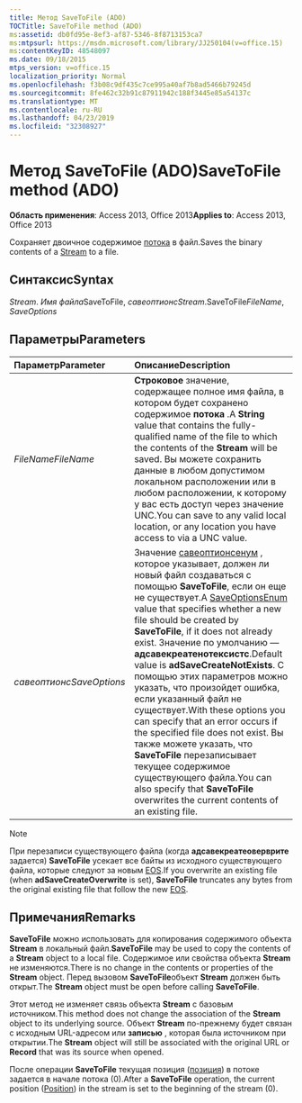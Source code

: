 ```yaml
---
title: Метод SaveToFile (ADO)
TOCTitle: SaveToFile method (ADO)
ms:assetid: db0fd95e-8ef3-af87-5346-8f8713153ca7
ms:mtpsurl: https://msdn.microsoft.com/library/JJ250104(v=office.15)
ms:contentKeyID: 48548097
ms.date: 09/18/2015
mtps_version: v=office.15
localization_priority: Normal
ms.openlocfilehash: f3b08c9df435c7ce995a40af7b8ad5466b79245d
ms.sourcegitcommit: 8fe462c32b91c87911942c188f3445e85a54137c
ms.translationtype: MT
ms.contentlocale: ru-RU
ms.lasthandoff: 04/23/2019
ms.locfileid: "32308927"
---
```

# <a name="savetofile-method-ado"></a><span data-ttu-id="5d1ad-102">Метод SaveToFile (ADO)</span><span class="sxs-lookup"><span data-stu-id="5d1ad-102">SaveToFile method (ADO)</span></span>

<span data-ttu-id="5d1ad-103">**Область применения**: Access 2013, Office 2013</span><span class="sxs-lookup"><span data-stu-id="5d1ad-103">**Applies to**: Access 2013, Office 2013</span></span>

<span data-ttu-id="5d1ad-104">Сохраняет двоичное содержимое [потока](stream-object-ado.md) в файл.</span><span class="sxs-lookup"><span data-stu-id="5d1ad-104">Saves the binary contents of a [Stream](stream-object-ado.md) to a file.</span></span>

## <a name="syntax"></a><span data-ttu-id="5d1ad-105">Синтаксис</span><span class="sxs-lookup"><span data-stu-id="5d1ad-105">Syntax</span></span>

<span data-ttu-id="5d1ad-106">*Stream*. *Имя файла*SaveToFile, *савеоптионс*</span><span class="sxs-lookup"><span data-stu-id="5d1ad-106">*Stream*.SaveToFile*FileName*, *SaveOptions*</span></span>

## <a name="parameters"></a><span data-ttu-id="5d1ad-107">Параметры</span><span class="sxs-lookup"><span data-stu-id="5d1ad-107">Parameters</span></span>

|<span data-ttu-id="5d1ad-108">Параметр</span><span class="sxs-lookup"><span data-stu-id="5d1ad-108">Parameter</span></span>|<span data-ttu-id="5d1ad-109">Описание</span><span class="sxs-lookup"><span data-stu-id="5d1ad-109">Description</span></span>|
|:--------|:----------|
|<span data-ttu-id="5d1ad-110">*FileName*</span><span class="sxs-lookup"><span data-stu-id="5d1ad-110">*FileName*</span></span> |<span data-ttu-id="5d1ad-111">**Строковое** значение, содержащее полное имя файла, в котором будет сохранено содержимое **потока** .</span><span class="sxs-lookup"><span data-stu-id="5d1ad-111">A **String** value that contains the fully-qualified name of the file to which the contents of the **Stream** will be saved.</span></span> <span data-ttu-id="5d1ad-112">Вы можете сохранить данные в любом допустимом локальном расположении или в любом расположении, к которому у вас есть доступ через значение UNC.</span><span class="sxs-lookup"><span data-stu-id="5d1ad-112">You can save to any valid local location, or any location you have access to via a UNC value.</span></span>|
|<span data-ttu-id="5d1ad-113">*савеоптионс*</span><span class="sxs-lookup"><span data-stu-id="5d1ad-113">*SaveOptions*</span></span> |<span data-ttu-id="5d1ad-114">Значение [савеоптионсенум](saveoptionsenum.md) , которое указывает, должен ли новый файл создаваться с помощью **SaveToFile**, если он еще не существует.</span><span class="sxs-lookup"><span data-stu-id="5d1ad-114">A [SaveOptionsEnum](saveoptionsenum.md) value that specifies whether a new file should be created by **SaveToFile**, if it does not already exist.</span></span> <span data-ttu-id="5d1ad-115">Значение по умолчанию — **адсавекреатенотексистс**.</span><span class="sxs-lookup"><span data-stu-id="5d1ad-115">Default value is **adSaveCreateNotExists**.</span></span> <span data-ttu-id="5d1ad-116">С помощью этих параметров можно указать, что произойдет ошибка, если указанный файл не существует.</span><span class="sxs-lookup"><span data-stu-id="5d1ad-116">With these options you can specify that an error occurs if the specified file does not exist.</span></span> <span data-ttu-id="5d1ad-117">Вы также можете указать, что **SaveToFile** перезаписывает текущее содержимое существующего файла.</span><span class="sxs-lookup"><span data-stu-id="5d1ad-117">You can also specify that **SaveToFile** overwrites the current contents of an existing file.</span></span>|

> [!NOTE]
> <span data-ttu-id="5d1ad-118">При перезаписи существующего файла (когда **адсавекреатеоверврите** задается) **SaveToFile** усекает все байты из исходного существующего файла, которые следуют за новым [EOS](eos-property-ado.md).</span><span class="sxs-lookup"><span data-stu-id="5d1ad-118">If you overwrite an existing file (when **adSaveCreateOverwrite** is set), **SaveToFile** truncates any bytes from the original existing file that follow the new [EOS](eos-property-ado.md).</span></span>

## <a name="remarks"></a><span data-ttu-id="5d1ad-119">Примечания</span><span class="sxs-lookup"><span data-stu-id="5d1ad-119">Remarks</span></span>

<span data-ttu-id="5d1ad-120">**SaveToFile** можно использовать для копирования содержимого объекта **Stream** в локальный файл.</span><span class="sxs-lookup"><span data-stu-id="5d1ad-120">**SaveToFile** may be used to copy the contents of a **Stream** object to a local file.</span></span> <span data-ttu-id="5d1ad-121">Содержимое или свойства объекта **Stream** не изменяются.</span><span class="sxs-lookup"><span data-stu-id="5d1ad-121">There is no change in the contents or properties of the **Stream** object.</span></span> <span data-ttu-id="5d1ad-122">Перед вызовом **SaveToFile**объект **Stream** должен быть открыт.</span><span class="sxs-lookup"><span data-stu-id="5d1ad-122">The **Stream** object must be open before calling **SaveToFile**.</span></span>

<span data-ttu-id="5d1ad-123">Этот метод не изменяет связь объекта **Stream** с базовым источником.</span><span class="sxs-lookup"><span data-stu-id="5d1ad-123">This method does not change the association of the **Stream** object to its underlying source.</span></span> <span data-ttu-id="5d1ad-124">Объект **Stream** по-прежнему будет связан с исходным URL-адресом или **записью** , которая была источником при открытии.</span><span class="sxs-lookup"><span data-stu-id="5d1ad-124">The **Stream** object will still be associated with the original URL or **Record** that was its source when opened.</span></span>

<span data-ttu-id="5d1ad-125">После операции **SaveToFile** текущая позиция ([позиция](position-property-ado.md)) в потоке задается в начале потока (0).</span><span class="sxs-lookup"><span data-stu-id="5d1ad-125">After a **SaveToFile** operation, the current position ([Position](position-property-ado.md)) in the stream is set to the beginning of the stream (0).</span></span>

